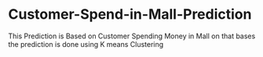 # Customer-Spend-in-Mall-Prediction
This Prediction is Based on Customer Spending Money in Mall on that bases the prediction is done using K means Clustering 
